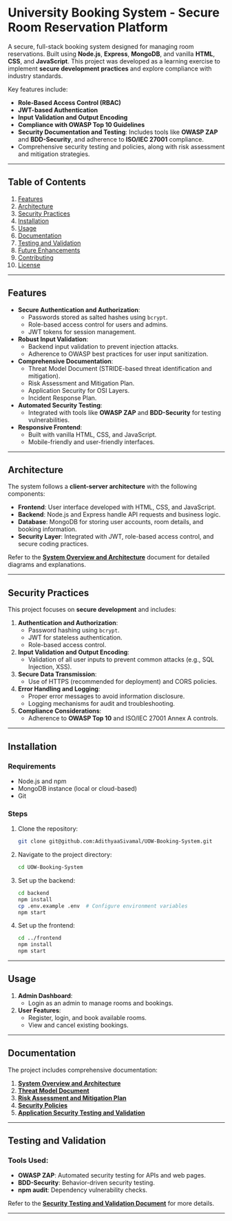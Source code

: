 
# **University Booking System - Secure Room Reservation Platform**

A secure, full-stack booking system designed for managing room reservations. Built using **Node.js**, **Express**, **MongoDB**, and vanilla **HTML**, **CSS**, and **JavaScript**. This project was developed as a learning exercise to implement **secure development practices** and explore compliance with industry standards.

Key features include:
- **Role-Based Access Control (RBAC)**
- **JWT-based Authentication**
- **Input Validation and Output Encoding**
- **Compliance with OWASP Top 10 Guidelines**
- **Security Documentation and Testing**: Includes tools like **OWASP ZAP** and **BDD-Security**, and adherence to **ISO/IEC 27001** compliance.
- Comprehensive security testing and policies, along with risk assessment and mitigation strategies.

---

## **Table of Contents**
1. [Features](#features)
2. [Architecture](#architecture)
3. [Security Practices](#security-practices)
4. [Installation](#installation)
5. [Usage](#usage)
6. [Documentation](#documentation)
7. [Testing and Validation](#testing-and-validation)
8. [Future Enhancements](#future-enhancements)
9. [Contributing](#contributing)
10. [License](#license)

---

## **Features**
- **Secure Authentication and Authorization**:
  - Passwords stored as salted hashes using `bcrypt`.
  - Role-based access control for users and admins.
  - JWT tokens for session management.
- **Robust Input Validation**:
  - Backend input validation to prevent injection attacks.
  - Adherence to OWASP best practices for user input sanitization.
- **Comprehensive Documentation**:
  - Threat Model Document (STRIDE-based threat identification and mitigation).
  - Risk Assessment and Mitigation Plan.
  - Application Security for OSI Layers.
  - Incident Response Plan.
- **Automated Security Testing**:
  - Integrated with tools like **OWASP ZAP** and **BDD-Security** for testing vulnerabilities.
- **Responsive Frontend**:
  - Built with vanilla HTML, CSS, and JavaScript.
  - Mobile-friendly and user-friendly interfaces.

---

## **Architecture**
The system follows a **client-server architecture** with the following components:
- **Frontend**: User interface developed with HTML, CSS, and JavaScript.
- **Backend**: Node.js and Express handle API requests and business logic.
- **Database**: MongoDB for storing user accounts, room details, and booking information.
- **Security Layer**: Integrated with JWT, role-based access control, and secure coding practices.

Refer to the **[System Overview and Architecture](docs/System_Overview_Architecture.pdf)** document for detailed diagrams and explanations.

---

## **Security Practices**
This project focuses on **secure development** and includes:
1. **Authentication and Authorization**:
   - Password hashing using `bcrypt`.
   - JWT for stateless authentication.
   - Role-based access control.
2. **Input Validation and Output Encoding**:
   - Validation of all user inputs to prevent common attacks (e.g., SQL Injection, XSS).
3. **Secure Data Transmission**:
   - Use of HTTPS (recommended for deployment) and CORS policies.
4. **Error Handling and Logging**:
   - Proper error messages to avoid information disclosure.
   - Logging mechanisms for audit and troubleshooting.
5. **Compliance Considerations**:
   - Adherence to **OWASP Top 10** and ISO/IEC 27001 Annex A controls.

---

## **Installation**
### **Requirements**
- Node.js and npm
- MongoDB instance (local or cloud-based)
- Git

### **Steps**
1. Clone the repository:
   ```bash
   git clone git@github.com:AdithyaaSivamal/UOW-Booking-System.git
   ```
2. Navigate to the project directory:
   ```bash
   cd UOW-Booking-System
   ```
3. Set up the backend:
   ```bash
   cd backend
   npm install
   cp .env.example .env  # Configure environment variables
   npm start
   ```
4. Set up the frontend:
   ```bash
   cd ../frontend
   npm install
   npm start
   ```

---

## **Usage**
1. **Admin Dashboard**:
   - Login as an admin to manage rooms and bookings.
2. **User Features**:
   - Register, login, and book available rooms.
   - View and cancel existing bookings.


---

## **Documentation**
The project includes comprehensive documentation:
1. **[System Overview and Architecture](docs/System_Overview_Architecture.pdf)**
2. **[Threat Model Document](docs/Threat_Model_and_Risk_Assessment.pdf)**
3. **[Risk Assessment and Mitigation Plan](docs/Risk_Assessment_and_Mitigation_Plan.pdf)**
4. **[Security Policies](docs/Security_Policies_and_Guidelines.pdf)**
5. **[Application Security Testing and Validation](docs/Security_Testing_Report_and_Validation.pdf)** 

---

## **Testing and Validation**
### **Tools Used**:
- **OWASP ZAP**: Automated security testing for APIs and web pages.
- **BDD-Security**: Behavior-driven security testing.
- **npm audit**: Dependency vulnerability checks.

Refer to the **[Security Testing and Validation Document](docs/Security_Testing_Report_and_Validation.pdf)** for more details.

---

